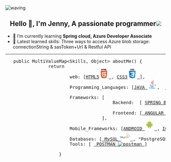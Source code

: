 ![waving](https://capsule-render.vercel.app/api?type=waving&height=200&color=gradient&text=Welcome%20to%20my%20Github&textBg=false&fontSize=50&animation=twinkling)
<h2 align="center">Hello 👋, I'm Jenny, A passionate programmer<img src="https://media.giphy.com/media/M9gbBd9nbDrOTu1Mqx/giphy.gif" width="50" /></h2>

- 🌱 I’m currently learning **Spring cloud, Azure Developer Associate**
- 🔭 Latest learned skills: Three ways to access Azure blob storage: connectionString & sasToken+Url & Restful API
--------------------------------

<pre>
   public MultiValueMap&#60;Skills, Object&#62; aboutMe() {
                return
                        web: [<a href="https://www.w3.org/html/" target="_blank" rel="noreferrer">HTML5<img src="https://raw.githubusercontent.com/devicons/devicon/master/icons/html5/html5-original-wordmark.svg" alt="html5" width="30"/> </a>, <a href="https://www.w3schools.com/css/" target="_blank" rel="noreferrer">CSS3<img src="https://raw.githubusercontent.com/devicons/devicon/master/icons/css3/css3-original-wordmark.svg" alt="css3" width="30"/> </a>],
                        Programming_Languages: [<a href="https://www.java.com" target="_blank" rel="noreferrer">JAVA <img src="https://raw.githubusercontent.com/devicons/devicon/master/icons/java/java-original.svg" alt="java" width="30"/></a>,  <a href="https://developer.mozilla.org/en-US/docs/Web/JavaScript" target="_blank" rel="noreferrer"> JAVASCRIPT <img src="https://raw.githubusercontent.com/devicons/devicon/master/icons/javascript/javascript-original.svg" alt="javascript" width="30"/></a>, <a href="https://www.php.net" target="_blank"  rel="noreferrer" > PHP <img src="https://raw.githubusercontent.com/devicons/devicon/master/icons/php/php-original.svg" alt="php" width="30"/> </a>, <a href="https://www.typescriptlang.org/" target="_blank" rel="noreferrer"> TYPESCRIPT <img src="https://raw.githubusercontent.com/devicons/devicon/master/icons/typescript/typescript-original.svg" alt="typescript" width="30"/> </a>],
  
                        Frameworks: [
                                        Backend:  [ <a href="https://spring.io/" target="_blank" rel="noreferrer">SPRING BOOT <img src="https://www.vectorlogo.zone/logos/springio/springio-icon.svg" alt="springboot" width="30"/> </a>],
                                        Frontend: [<a href="https://angular.io" target="_blank" rel="noreferrer"> ANGULAR <img src="https://angular.io/assets/images/logos/angular/angular.svg" alt="angular" width="30"/> </a>, <a href="https://getbootstrap.com" target="_blank" rel="noreferrer"> BOOTSTRAP <img src="https://raw.githubusercontent.com/devicons/devicon/master/icons/bootstrap/bootstrap-plain-wordmark.svg" alt="bootstrap" width="30"/> </a>]
                                    ],
                        Mobile_Frameworks: [<a href="https://developer.android.com" target="_blank" rel="noreferrer">ANDROID <img src="https://raw.githubusercontent.com/devicons/devicon/master/icons/android/android-original-wordmark.svg" alt="android" width="30" /> </a>, <a href="https://ionicframework.com" target="_blank" rel="noreferrer">IONIC <img src="https://upload.wikimedia.org/wikipedia/commons/d/d1/Ionic_Logo.svg" alt="ionic" width="40"/>  </a>],                      
                        Databases: [<a href="https://www.mysql.com/" target="_blank" rel="noreferrer"> MySQL <img src="https://raw.githubusercontent.com/devicons/devicon/master/icons/mysql/mysql-original-wordmark.svg" alt="mysql" width="30"/> </a>, "PostgreSQL"<a href="https://www.oracle.com/" target="_blank" rel="noreferrer"> ORACLE <img src="https://raw.githubusercontent.com/devicons/devicon/master/icons/oracle/oracle-original.svg" alt="oracle" width="30"/> </a>],
                        Tools: [ <a href="https://postman.com" target="_blank" rel="noreferrer"> POSTMAN <img src="https://www.vectorlogo.zone/logos/getpostman/getpostman-icon.svg" alt="postman" width="30"/> </a>]
  
                    }
